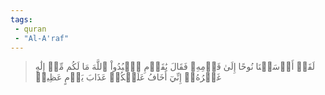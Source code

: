 ```yaml
---
tags: 
 - quran 
 - "Al-A'raf"
---
```


> لَقَدۡ أَرۡسَلۡنَا نُوحًا إِلَىٰ قَوۡمِهِۦ فَقَالَ يَٰقَوۡمِ ٱعۡبُدُواْ ٱللَّهَ مَا لَكُم مِّنۡ إِلَٰهٍ غَيۡرُهُۥٓ إِنِّيٓ أَخَافُ عَلَيۡكُمۡ عَذَابَ يَوۡمٍ عَظِيمٖ

